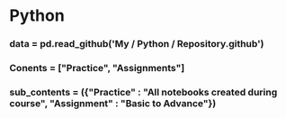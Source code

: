 # Python

### data = pd.read_github('My / Python / Repository.github')
### Conents = ["Practice", "Assignments"]
### sub_contents = ({"Practice" : "All notebooks created during course", "Assignment" : "Basic to Advance"})
